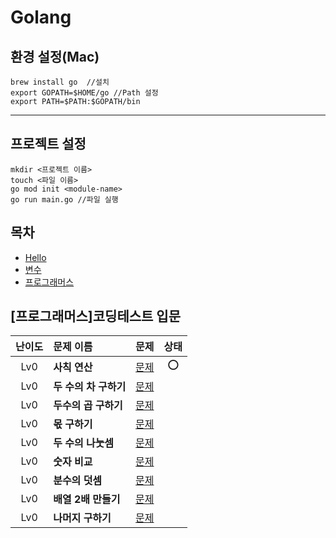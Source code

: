 # Golang

## 환경 설정(Mac)

```
brew install go  //설치
export GOPATH=$HOME/go //Path 설정
export PATH=$PATH:$GOPATH/bin
```
---
## 프로젝트 설정

```
mkdir <프로젝트 이름>
touch <파일 이름>
go mod init <module-name>
go run main.go //파일 실행
```

## 목차
- [Hello](Hello/Readme.md)
- [변수](Var/Readme.md)
- [프로그래머스](Pro)



## [프로그래머스]코딩테스트 입문

|난이도|문제 이름|문제|상태|
|:---:|:---|:---:|:---:|
|Lv0|**사칙 연산**|[문제](https://school.programmers.co.kr/learn/courses/30/lessons/120802)|⭕️|
|Lv0|**두 수의 차 구하기**|[문제](https://school.programmers.co.kr/learn/courses/30/lessons/120803)| |
|Lv0|**두수의 곱 구하기**|[문제](https://school.programmers.co.kr/learn/courses/30/lessons/120804)| |
|Lv0|**몫 구하기**|[문제](https://school.programmers.co.kr/learn/courses/30/lessons/120805)| |
|Lv0|**두 수의 나눗셈**|[문제](https://school.programmers.co.kr/learn/courses/30/lessons/120806)| |
|Lv0|**숫자 비교**|[문제](https://school.programmers.co.kr/learn/courses/30/lessons/120807)| |
|Lv0|**분수의 덧셈**|[문제](https://school.programmers.co.kr/learn/courses/30/lessons/120808)| |
|Lv0|**배열 2배 만들기**|[문제](https://school.programmers.co.kr/learn/courses/30/lessons/120809)| |
|Lv0|**나머지 구하기**|[문제](https://school.programmers.co.kr/learn/courses/30/lessons/120810)| |